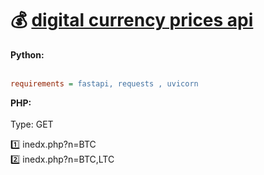 # 💰 [digital currency prices api](https://github.com/ali-khalse/digital-currency-prices)

**Python:**
<br><br>
```ini
requirements = fastapi, requests , uvicorn
```

**PHP:**
<br><br>
Type: GET

1️⃣ inedx.php?n=BTC
<br>
2️⃣ inedx.php?n=BTC,LTC
# 

